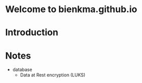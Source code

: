 # Welcome to bienkma.github.io

# Introduction
# Notes
- database
  - Data at Rest encryption (LUKS)
